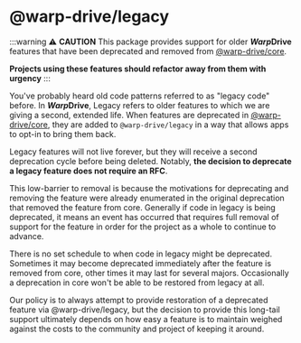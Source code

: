 # @warp-drive/legacy

:::warning ⚠️ **CAUTION**
This package provides support for older ***Warp*Drive** features that have been
deprecated and removed from [@warp-drive/core](/api/@warp-drive/core/).

**Projects using these features should refactor away from them with urgency**
:::

You've probably heard old code patterns referred to as "legacy code" before. In ***Warp*Drive**, Legacy refers to older features to which we are giving a second, extended life. When features are deprecated in [@warp-drive/core](/api/@warp-drive/core/), they are added to `@warp-drive/legacy` in a way that allows apps to opt-in to bring them back.

Legacy features will not live forever, but they will receive a second deprecation
cycle before being deleted. Notably, **the decision to deprecate a legacy feature 
does not require an RFC**.

This low-barrier to removal is because the motivations for deprecating and removing the feature were already enumerated in the original deprecation that removed the feature from core. Generally if code in legacy is being deprecated, it means an event has occurred that requires full removal of support for the feature in order for the project as a whole to continue to advance.

There is no set schedule to when code in legacy might be deprecated. Sometimes it
may become deprecated immediately after the feature is removed from core, other 
times it may last for several majors. Occasionally a deprecation in core won't be 
able to be restored from legacy at all.

Our policy is to always attempt to provide restoration of a deprecated feature via
@warp-drive/legacy, but the decision to provide this long-tail support ultimately depends on how easy a feature is to maintain weighed against the costs to the community and project of keeping it around.


